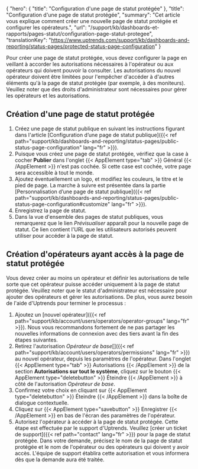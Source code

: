 {
"hero": {
"title": "Configuration d'une page de statut protégée"
},
"title": "Configuration d'une page de statut protégée",
"summary": "Cet article vous explique comment créer une nouvelle page de statut protégée et configurer les opérateurs.",
"url": "/support/kb/dashboards-et-rapports/pages-statut/configuration-page-statut-protegee",
"translationKey": "https://www.uptrends.com/support/kb/dashboards-and-reporting/status-pages/protected-status-page-configuration"
}

Pour créer une page de statut protégée, vous devez configurer la page en veillant à accorder les autorisations nécessaires à l'opérateur ou aux opérateurs qui doivent pouvoir la consulter. Les autorisations du nouvel opérateur doivent être limitées pour l'empêcher d'accéder à d'autres éléments qu'à la page de statut protégée (par exemple, à des moniteurs). Veuillez noter que des droits d'administrateur sont nécessaires pour gérer les opérateurs et les autorisations.

## Création d'une page de statut protégée


1. Créez une page de statut publique en suivant les instructions figurant dans l'article [Configuration d’une page de statut publique]({{< ref path="support/kb/dashboards-and-reporting/status-pages/public-status-page-configuration" lang="fr" >}}).
2. Puisque vous créez une page de statut protégée, vérifiez que la case à cocher **Publier** dans l'onglet {{< AppElement type="tab" >}} Général {{< /AppElement >}} n'est pas cochée. Si cette case est cochée, votre page sera accessible à tout le monde.
3. Ajoutez éventuellement un logo, et modifiez les couleurs, le titre et le pied de page. La marche à suivre est présentée dans la partie [Personnalisation d’une page de statut publique]({{< ref path="support/kb/dashboards-and-reporting/status-pages/public-status-page-configuration#customize" lang="fr" >}}).
4. Enregistrez la page de statut.
5. Dans la vue d'ensemble des pages de statut publiques, vous remarquerez que le lien *Prévisualiser* apparaît pour la nouvelle page de statut. Ce lien contient l'URL que les utilisateurs autorisés peuvent utiliser pour accéder à la page de statut.

## Création d'opérateurs ayant accès à la page de statut protégée

Vous devez créer au moins un opérateur et définir les autorisations de telle sorte que cet opérateur puisse accéder uniquement à la page de statut protégée. Veuillez noter que le statut d'administrateur est nécessaire pour ajouter des opérateurs et gérer les autorisations. De plus, vous aurez besoin de l'aide d'Uptrends pour terminer le processus :

1. Ajoutez un [nouvel opérateur]({{< ref path="support/kb/account/users/operators/operator-groups" lang="fr" >}}). Nous vous recommandons fortement de ne pas partager les nouvelles informations de connexion avec des tiers avant la fin des étapes suivantes.
2. Retirez l'autorisation *Opérateur de base*[]({{< ref path="support/kb/account/users/operators/permissions" lang="fr" >}}) au nouvel opérateur, depuis les paramètres de l'opérateur. Dans l'onglet {{< AppElement type="tab" >}} Autorisations {{< /AppElement >}} de la section **Autorisations sur tout le système**, cliquez sur le bouton {{< AppElement type="deletebutton" >}} Éteindre {{< /AppElement >}} à côté de l'autorisation *Opérateur de base*.
3. Confirmez votre choix en cliquant sur {{< AppElement type="deletebutton" >}} Éteindre {{< /AppElement >}} dans la boîte de dialogue contextuelle.
4. Cliquez sur {{< AppElement type="savebutton" >}} Enregistrer {{< /AppElement >}} en bas de l'écran des paramètres de l'opérateur.
5. Autorisez l'opérateur à accéder à la page de statut protégée. Cette étape est effectuée par le support d'Uptrends. Veuillez [créer un ticket de support]({{< ref path="contact" lang="fr" >}}) pour la page de statut protégée. Dans votre demande, précisez le nom de la page de statut protégée et le nom de l'opérateur ou des opérateurs qui doivent y avoir accès. L'équipe de support établira cette autorisation et vous informera dès que la demande aura été traitée.
